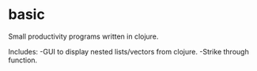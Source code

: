 # basic

Small productivity programs written in clojure.

Includes:
-GUI to display nested lists/vectors from clojure.
-Strike through function.
